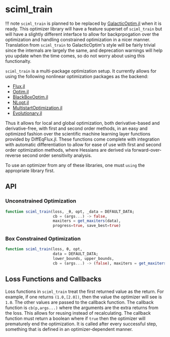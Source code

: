 # sciml_train

!!! note
  `sciml_train` is planned to be replaced by [GalacticOptim.jl](https://github.com/SciML/GalacticOptim.jl)
  when it is ready. This optimizer library will have a feature superset of `sciml_train`
  but will have a slightly different interface to allow for backprpogation over
  the optimization and handling constrained optimization in a nicer manner. Translation
  from `sciml_train` to GalacticOptim's style will be fairly trivial since the internals
  are largely the same, and deprecation warnings will help you update when the time
  comes, so do not worry about using this functionalty.

`sciml_train` is a multi-package optimization setup. It currently allows for using
the following nonlinear optimization packages as the backend:

- [Flux.jl](https://fluxml.ai/Flux.jl/stable/)
- [Optim.jl](https://github.com/JuliaNLSolvers/Optim.jl)
- [BlackBoxOptim.jl](https://github.com/robertfeldt/BlackBoxOptim.jl)
- [NLopt.jl](https://github.com/JuliaOpt/NLopt.jl)
- [MultistartOptimization.jl](https://github.com/tpapp/MultistartOptimization.jl)
- [Evolutionary.jl](https://github.com/wildart/Evolutionary.jl)

Thus it allows for local and global optimization, both derivative-based and
derivative-free, with first and second order methods, in an easy and optimized
fashion over the scientific machine learning layer functions provided by
DiffEqFlux.jl. These functions come complete with integration with automatic
differentiation to allow for ease of use with first and second order optimization
methods, where Hessians are derived via forward-over-reverse second order
sensitivity analysis.

To use an optimizer from any of these libraries, one must `using` the appropriate
library first.

## API

### Unconstrained Optimization

```julia
function sciml_train(loss, _θ, opt, _data = DEFAULT_DATA;
                     cb = (args...) -> false,
                     maxiters = get_maxiters(data),
                     progress=true, save_best=true)
```

### Box Constrained Optimization

```julia
function sciml_train(loss, θ, opt,
                     data = DEFAULT_DATA;
                     lower_bounds, upper_bounds,
                     cb = (args...) -> (false), maxiters = get_maxiters(data))
```

## Loss Functions and Callbacks

Loss functions in `sciml_train` treat the first returned value as the return.
For example, if one returns `(1.0,[2.0])`, then the value the optimizer will
see is `1.0`. The other values are passed to the callback function. The callback
function is `cb(p,args...)` where the arguments are the extra returns from the
loss. This allows for reusing instead of recalculating. The callback function
must return a boolean where if `true` then the optimizer will prematurely end
the optimization. It is called after every successful step, something that is
defined in an optimizer-dependent manner.
